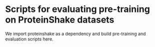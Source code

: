 # Scripts for evaluating pre-training on ProteinShake datasets

We import proteinshake as a dependency and build pre-training and evaluation scripts here.
